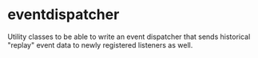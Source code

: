 eventdispatcher
===============

Utility classes to be able to write an event dispatcher that sends historical "replay" event data to newly registered listeners as well.

